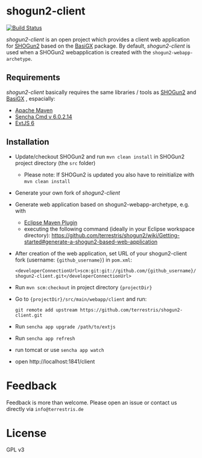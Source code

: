 # shogun2-client

[![Build Status](https://travis-ci.org/terrestris/shogun2-client.svg?branch=master)](https://travis-ci.org/terrestris/shogun2-client?branch=master)

*shogun2-client* is an open project which provides a client web application for [SHOGun2](https://github.com/terrestris/shogun2) based on the [BasiGX](https://github.com/terrestris/BasiGX) package. By default, *shogun2-client* is used when a SHOGun2 webapplication is created with the `shogun2-webapp-archetype`.

## Requirements

*shogun2-client* basically requires the same libraries / tools as [SHOGun2](https://github.com/terrestris/shogun2) and [BasiGX](https://github.com/terrestris/BasiGX) , espacially:
* [Apache Maven](https://maven.apache.org/)
* [Sencha Cmd v 6.0.2.14](https://www.sencha.com/products/sencha-cmd/)
* [ExtJS 6](https://www.sencha.com/products/extjs/#overview)

## Installation

* Update/checkout SHOGun2 and run `mvn clean install` in SHOGun2 project directory (the `src` folder)
  * Please note: If SHOGun2 is updated you also have to reinitialize with `mvn clean install`
* Generate your own fork of *shogun2-client*
* Generate web application based on shogun2-webapp-archetype, e.g. with
  * [Eclipse Maven Plugin](http://www.eclipse.org/m2e/)
  * executing the following command (ideally in your Eclipse workspace directory): https://github.com/terrestris/shogun2/wiki/Getting-started#generate-a-shogun2-based-web-application
* After creation of the web application, set URL of your shogun2-client fork (username: `{github_username}`) in `pom.xml`:

   `<developerConnectionUrl>scm:git:git://github.com/{github_username}/shogun2-client.git</developerConnectionUrl>`

* Run `mvn scm:checkout` in project directory `{projectDir}`
* Go to `{projectDir}/src/main/webapp/client` and run:

  `git remote add upstream https://github.com/terrestris/shogun2-client.git`

* Run `sencha app upgrade /path/to/extjs`

* Run `sencha app refresh`

* run tomcat or use `sencha app watch`

* open http://localhost:1841/client

# Feedback

Feedback is more than welcome. Please open an issue or contact us directly via `info@terrestris.de`

# License

GPL v3
